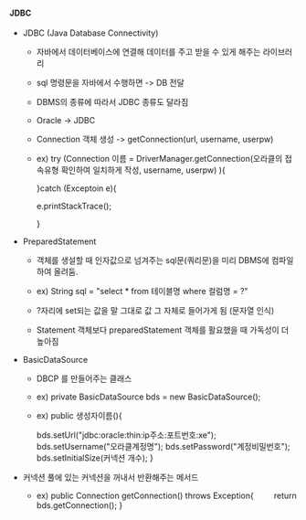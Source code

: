 #### JDBC

* JDBC (Java Database Connectivity)
  
  * 자바에서 데이터베이스에 연결해 데이터를 주고 받을 수 있게 해주는 라이브러리
  
  * sql 명령문을 자바에서 수행하면 -> DB 전달 
  
  * DBMS의 종류에 따라서 JDBC 종류도 달라짐
  
  * Oracle -> JDBC
  
  * Connection 객체 생성 -> getConnection(url, username, userpw)
  
  * ex) try (Connection 이름 = DriverManager.getConnection(오라클의 접속유형 확인하여 일치하게 작성, username, userpw) ){
    
     }catch (Exceptoin e){
    
      e.printStackTrace();
    
    }

* PreparedStatement 
  
  * 객체를 생설할 때 인자값으로 넘겨주는 sql문(쿼리문)을 미리 DBMS에 컴파일하여 올려둠.
  - ex) String sql = "select * from 테이블명 where 컬럼명 = ?"
  
  - ?자리에 set되는 값을 말 그대로 값 그 자체로 들어가게 됨 (문자열 인식)
  
  - Statement 객체보다 preparedStatement 객체를 활요했을 때 가독성이 더 높아짐

* BasicDataSource
  
  * DBCP 를 만들어주는 클래스
  
  * ex) private BasicDataSource bds = new BasicDataSource();
  
  * ex) public 생성자이름(){ 
    
       bds.setUrl("jdbc:oracle:thin:ip주소:포트번호:xe");
       bds.setUsername("오라클계정명");
       bds.setPassword("계정비밀번호");
       bds.setInitialSize(커넥션 개수);
       }

* 커넥션 풀에 있는 커넥션을 꺼내서 반환해주는 메서드
  
  * ex) public Connection getConnection() throws Exception{
            return bds.getConnection();
    }
